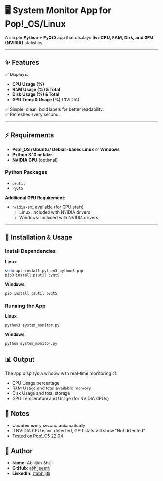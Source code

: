 # 🖥️ System Monitor App for Pop!_OS/Linux

A simple **Python + PyQt5** app that displays **live CPU, RAM, Disk, and GPU (NVIDIA)** statistics.

---

## ✨ Features
✅ Displays:
- **CPU Usage (%)**
- **RAM Usage (%) & Total**
- **Disk Usage (%) & Total**
- **GPU Temp & Usage (%)** (NVIDIA)

✅ Simple, clean, bold labels for better readability.  
✅ Refreshes every second.

---

## ⚡️ Requirements
- **Pop!_OS / Ubuntu / Debian-based Linux** or **Windows**
- **Python 3.10 or later**
- **NVIDIA GPU** (optional)

### Python Packages
- `psutil`
- `PyQt5`

**Additional GPU Requirement**:
- `nvidia-smi` available (for GPU stats)
  - Linux: Included with NVIDIA drivers
  - Windows: Included with NVIDIA drivers

---

## 🚀 Installation & Usage

### Install Dependencies

**Linux**:
```bash
sudo apt install python3 python3-pip
pip3 install psutil pyqt5
```

**Windows**:
```bash
pip install psutil pyqt5
```

### Running the App
**Linux**:
```bash
python3 system_monitor.py
```

**Windows**:
```bash
python system_monitor.py
```

## 📊 Output
The app displays a window with real-time monitoring of:
- CPU Usage percentage
- RAM Usage and total available memory
- Disk Usage and total storage
- GPU Temperature and Usage (for NVIDIA GPUs)

## 📝 Notes
- Updates every second automatically
- If NVIDIA GPU is not detected, GPU stats will show "Not detected"
- Tested on Pop!_OS 22.04

## 👤 Author
- **Name**: Abhijith Shaji
- **GitHub**: [abhijeeeth](https://github.com/abhijeeeth)
- **LinkedIn**: [stabhijith](https://www.linkedin.com/in/stabhijith)